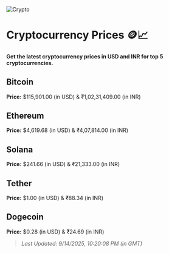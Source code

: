 
![Crypto](https://www.techguide.com.au/wp-content/uploads/2020/11/crypto3.jpeg)

# Cryptocurrency Prices 🪙📈

#### Get the latest cryptocurrency prices in USD and INR for top 5 cryptocurrencies.

## Bitcoin

**Price:** $115,901.00 (in USD) & ₹1,02,31,409.00 (in INR)

## Ethereum

**Price:** $4,619.68 (in USD) & ₹4,07,814.00 (in INR)

## Solana

**Price:** $241.66 (in USD) & ₹21,333.00 (in INR)

## Tether

**Price:** $1.00 (in USD) & ₹88.34 (in INR)

## Dogecoin

**Price:** $0.28 (in USD) & ₹24.69 (in INR)

> _Last Updated: 9/14/2025, 10:20:08 PM (in GMT)_
